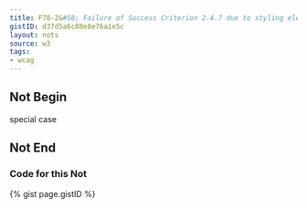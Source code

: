 ```yaml
---
title: F78-2&#58; Failure of Success Criterion 2.4.7 due to styling element outlines and borders in a way that removes or renders non-visible the visual focus indicator
gistID: d37d5a6c88e8e76a1e5c
layout: nots
source: w3
tags:
- wcag
---
```


<h2 aria-describedby="{{ page.gistID }}">Not Begin</h2>
<div class="rendered-not">
special case
</div> <!-- rendered-not -->

<h2 aria-describedby="{{ page.gistID }}">Not End</h2>

<h3 aria-describedby="{{ page.gistID }}">Code for this Not</h3>
{% gist page.gistID %}